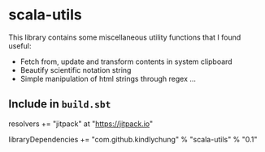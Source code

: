 # scala-utils

This library contains some miscellaneous utility functions that I found useful:

* Fetch from, update and transform contents in system clipboard
* Beautify scientific notation string
* Simple manipulation of html strings through regex
...

## Include in `build.sbt`

resolvers += "jitpack" at "https://jitpack.io"

libraryDependencies += "com.github.kindlychung" % "scala-utils" % "0.1"

